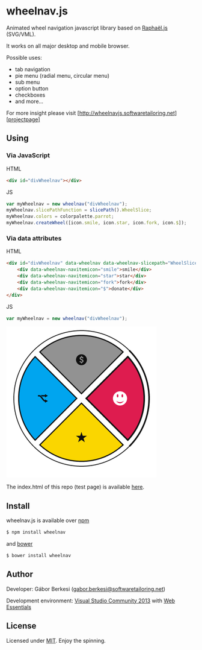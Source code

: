 wheelnav.js
===========

Animated wheel navigation javascript library based on [Raphaël.js][raphaeljs] (SVG/VML).

It works on all major desktop and mobile browser.

Possible uses:
- tab navigation
- pie menu (radial menu, circular menu)
- sub menu
- option button
- checkboxes
- and more...

For more insight please visit [http://wheelnavjs.softwaretailoring.net][projectpage]

## Using

### Via JavaScript

HTML
```html
<div id="divWheelnav"></div>
```

JS
```javascript
var myWheelnav = new wheelnav("divWheelnav");
myWheelnav.slicePathFunction = slicePath().WheelSlice;
myWheelnav.colors = colorpalette.parrot;
myWheelnav.createWheel([icon.smile, icon.star, icon.fork, icon.$]);
```

### Via data attributes

HTML
```html
<div id="divWheelnav" data-wheelnav data-wheelnav-slicepath="WheelSlice" data-wheelnav-colors="#D80351,#F5D908,#00A3EE,#929292">
    <div data-wheelnav-navitemicon="smile">smile</div>
    <div data-wheelnav-navitemicon="star">star</div>
    <div data-wheelnav-navitemicon="fork">fork</div>
    <div data-wheelnav-navitemicon="$">donate</div>
</div>
```

JS
```javascript
var myWheelnav = new wheelnav("divWheelnav");
```

![demo image](wheelnav_demo.gif)

The index.html of this repo (test page) is available [here][testpage].

## Install

wheelnav.js is available over [npm][npm]

```sh
$ npm install wheelnav
```

and [bower][bower]

```sh
$ bower install wheelnav
```

## Author

Developer: Gábor Berkesi (gabor.berkesi@softwaretailoring.net)

Development environment: [Visual Studio Community 2013][vs2013] with [Web Essentials][webessentials]

## License

Licensed under [MIT][mit]. Enjoy the spinning.

[projectpage]: http://wheelnavjs.softwaretailoring.net
[testpage]: http://wheelnavjs.softwaretailoring.net/test
[mit]: http://www.opensource.org/licenses/mit-license.php
[raphaeljs]: http://raphaeljs.com/
[npm]: https://www.npmjs.com/package/wheelnav
[bower]: http://bower.io/search/?q=wheelnav
[vs2013]: https://www.visualstudio.com/en-us/products/visual-studio-community-vs.aspx
[webessentials]: http://vswebessentials.com/

